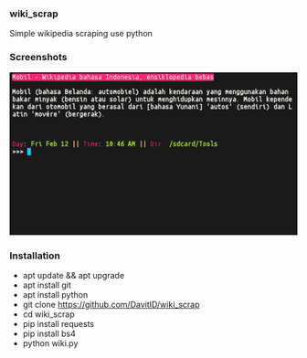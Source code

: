 ### wiki_scrap

Simple wikipedia scraping use python

### Screenshots
<img src="demo.png">

### Installation

- apt update && apt upgrade
- apt install git
- apt install python
- git clone https://github.com/DavitID/wiki_scrap
- cd wiki_scrap
- pip install requests
- pip install bs4
- python wiki.py

